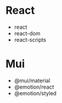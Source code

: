 # React
- react
- react-dom
- react-scripts

# Mui
- @mui/material 
- @emotion/react 
- @emotion/styled

